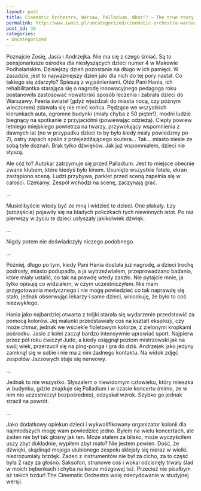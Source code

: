 ```yaml
---
layout: post
title: Cinematic Orchestra, Warsaw, Palladium. What!? — The true story.
permalink: http://www.iwasz.pl/uncategorized/cinematic-orchestra-warsaw-palladium-what-the-true-story/index.html
post_id: 38
categories: 
- Uncategorized
---
```


Poznajcie Zosię, Jasia i Andrzejka. Nie ma się z czego śmiać. Są to pensjonariusze ośrodka dla niesłyszących dzieci numer 4 w Makowie Podhalańskim. Dzisiejszy dzień pozostanie na długo w ich pamięci. W zasadzie, jest to najważniejszy dzień jaki dla nich do tej pory nastał. Co takiego się zdarzyło? Śpieszę z wyjaśnieniami. Otóż Pani Hania, ich rehabilitantka starająca się o nagrodę innowacyjnego pedagoga roku postanowiła zastosować nowatorski sposób leczenia i zabrała dzieci do Warszawy. Feeria świateł (gdyż wjeżdżali do miasta nocą, czy późnym wieczorem) zdawała się nie mieć końca. Pędzące we wszystkich kierunkach auta, ogromne budynki (miały chyba z 50 pięter!), modni ludzie biegnący na spotkanie z przyjaciółmi (powiewając odzieżą). Ciepły powiew letniego miejskiego powietrza na twarzy, przywołujący wspomnienia z dawnych lat (no w przypadku dzieci to by było kiedy miały powiedzmy po 7), ostry zapach spalin z przejeżdżającego skutera... Tak... miasto niesie ze sobą tyle doznań. Brak tylko dźwięków. Jak już wspomniałem, dzieci nie słyszą.

Ale cóż to? Autokar zatrzymuje się przed Palladium. Jest to miejsce obecnie zwane klubem, które kiedyś było kinem. Usunięto wszystkie fotele, ekran zastąpiono sceną. Ludzi przybywa, parkiet przed sceną zapełnia się w całości. Czekamy. Zespół wchodzi na scenę, zaczynają grać.

...

Musielibyście wtedy być ze mną i widzieć te dzieci. One płakały. Łzy (szczęścia) pojawiły się na bladych policzkach tych niewinnych istot. Po raz pierwszy w życiu te dzieci usłyszały jakikolwiek dźwięk.

...

Nigdy potem nie doświadczyły niczego podobnego.

...

Później, długo po tym, kiedy Pani Hania dostała już nagrodę, a dzieci trochę podrosły, miasto podupadło, a ja wytrzeźwiałem, przeprowadzano badania, które miały ustalić, co tak na prawdę wtedy zaszło. Nie pytajcie mnie, ja tylko opisuję co widziałem, w czym uczestniczyłem. Nie mam przygotowania medycznego i nie mogę powiedzieć co tak naprawdę się stało, jednak obserwując lekarzy i same dzieci, wnioskuję, że było to coś niezwykłego.

Hania jako najbardziej otwarta z trójki starała się wydarzenie przedstawić za pomocą kolorów. Jej malunki przedstawiały coś na kształt eksplozji, czy może chmur, jednak we wściekle fioletowym kolorze, z zielonymi kropkami pośrodku. Jasio z kolei zaczął bardzo intensywnie uprawiać sport. Najpierw przez pół roku ćwiczył Judo, a kiedy osiągnął poziom mistrzowski jak na swój wiek, przerzucił się na ping-ponga i gra do dziś. Andrzejek jako jedyny zamknął się w sobie i nie ma z nim żadnego kontaktu. Na widok zdjęć zespołów Jazzowych staje się nerwowy.

...

Jednak to nie wszystko. Słyszałem o niewidomym człowieku, który mieszka w budynku, gdzie znajduje się Palladium i w czasie koncertu (mimo, ze w nim nie uczestniczył bezpośrednio), odzyskał wzrok. Szybko go jednak stracił na powrót.

...

Jako dodatkowy opiekun dzieci i wykwalifikowany organizator kolonii dla najmłodszych mogę wam powiedzieć jedno. Byłem na wielu koncertach, ale żaden nie był tak głośny jak ten. Może stałem za blisko, może wyczyściłem uszy zbyt dokładnie, wypiłem zbyt mało? Nie jestem pewien. Dość, że dźwięki, skądinąd mojego ulubionego zespołu sklejały się nieraz w wielki, niezrozumiały brzdęk. Żaden z instrumentów nie był za cicho, za to część była 2 razy za głośno. Saksofon, strunowe coś i wokal odcisnęły trwały ślad w moich bębenkach i chyba na korze mózgowej też. Przecież nie pisałbym aż takich bzdur! The Cinematic Orchestra wolę zdecydowanie w studyjnej wersji.